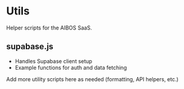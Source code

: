 # Utils

Helper scripts for the AIBOS SaaS.

## supabase.js
- Handles Supabase client setup
- Example functions for auth and data fetching

Add more utility scripts here as needed (formatting, API helpers, etc.) 